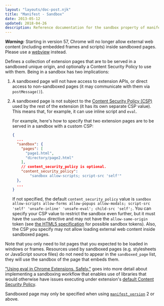 ```yaml
---
layout: "layouts/doc-post.njk"
title: "Manifest - Sandbox"
date: 2013-05-12
updated: 2018-04-26
description: Reference documentation for the sandbox property of manifest.json.
---
```


**_Warning:_** Starting in version 57, Chrome will no longer allow external web content (including
embedded frames and scripts) inside sandboxed pages. Please use a [webview][1] instead.

Defines a collection of extension pages that are to be served in a sandboxed unique origin,
and optionally a Content Security Policy to use with them. Being in a sandbox has two implications:

1.  A sandboxed page will not have access to extension APIs, or direct access to
    non-sandboxed pages (it may communicate with them via `postMessage()`).
2.  A sandboxed page is not subject to the [Content Security Policy (CSP)][2] used by the rest of
    the extension (it has its own separate CSP value). This means that, for example, it can
    use inline script and `eval`.

    For example, here's how to specify that two extension pages are to be served in a sandbox with a
    custom CSP:

    ```json
    {
      ...
      "sandbox": {
        "pages": [
          "page1.html",
          "directory/page2.html"
        ],
        // content_security_policy is optional.
        "content_security_policy":
            "sandbox allow-scripts; script-src 'self'"
      },
      ...
    }
    ```

    If not specified, the default `content_security_policy` value is
    `sandbox allow-scripts allow-forms allow-popups allow-modals; script-src 'self' 'unsafe-inline' 'unsafe-eval'; child-src 'self';`.
    You can specify your CSP value to restrict the sandbox even further, but it must have the
    `sandbox` directive and may not have the `allow-same-origin` token (see [the HTML5
    specification][3] for possible sandbox tokens). Also, the CSP you specify may not allow loading
    external web content inside sandboxed pages.

Note that you only need to list pages that you expected to be loaded in windows or frames. Resources
used by sandboxed pages (e.g. stylesheets or JavaScript source files) do not need to appear in the
`sandboxed_page` list, they will use the sandbox of the page that embeds them.

["Using eval in Chrome Extensions. Safely."][4] goes into more detail about implementing a
sandboxing workflow that enables use of libraries that would otherwise have issues executing under
extension's [default Content Security Policy][5].

Sandboxed page may only be specified when using [`manifest_version`][6] 2 or above.

[1]: /docs/apps/webview_tag
[2]: /docs/extensions/mv3/contentSecurityPolicy
[3]: https://html.spec.whatwg.org/multipage/iframe-embed-object.html#attr-iframe-sandbox
[4]: /docs/extensions/mv3/sandboxingEval
[5]: /docs/extensions/mv3/contentSecurityPolicy
[6]: /docs/extensions/mv3/tabs#manifest_version
